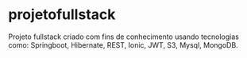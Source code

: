 # projetofullstack
Projeto fullstack criado com fins de conhecimento usando tecnologias como: Springboot, Hibernate, REST, Ionic, JWT, S3, Mysql, MongoDB.
